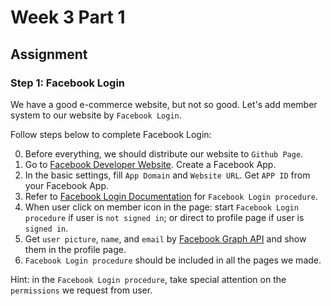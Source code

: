 # Week 3 Part 1

## Assignment

### Step 1: Facebook Login

We have a good e-commerce website, but not so good. Let's add member system to our website by `Facebook Login`.

Follow steps below to complete Facebook Login:

0. Before everything, we should distribute our website to `Github Page`.
1. Go to [Facebook Developer Website](https://developers.facebook.com/). Create a Facebook App.
2. In the basic settings, fill `App Domain` and `Website URL`. Get `APP ID` from your Facebook App.
3. Refer to [Facebook Login Documentation](https://developers.facebook.com/docs/facebook-login/web) for `Facebook Login procedure`.
4. When user click on member icon in the page: start `Facebook Login procedure` if user is `not signed in`; or direct to profile page if user is `signed in`.
5. Get `user picture`, `name`, and `email` by [Facebook Graph API](https://developers.facebook.com/docs/graph-api) and show them in the profile page.
6. `Facebook Login procedure` should be included in all the pages we made.

Hint: in the `Facebook Login procedure`, take special attention on the `permissions` we request from user.
